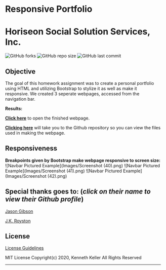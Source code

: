 # Responsive Portfolio

# Horiseon Social Solution Services, Inc.
![GitHub forks](https://img.shields.io/github/forks/kenkanifffromct/Responsive-Portfolio?style=social)
![GitHub repo size](https://img.shields.io/github/repo-size/kenkanifffromct/Responsive-Portfolio)
![GitHub last commit](https://img.shields.io/github/last-commit/kenkanifffromct/Responsive-Portfolio)

## Objective

The goal of this homework assignment was to create a personal portfolio using HTML and utilizing Bootstrap to stylize it as well as make it responsive. We created 3 seperate webpages, accessed from the navigation bar. 



 **Results:**

[**Click here**](https://kenkanifffromct.github.io/Responsive-Portfolio/) to open the finished webpage.

[**Clicking here**](https://github.com/kenkanifffromct/Responsive-Portfolio) will take you to the Github repository so you can view the files used in making the webpage.




## Responsiveness

**Breakpoints given by Bootstrap make webpage responsive to screen size:**
![Navbar Pictured Example](Images/Screenshot (40).png)
![Navbar Pictured Example](Images/Screenshot (41).png)
![Navbar Pictured Example](Images/Screenshot (42).png)



## Special thanks goes to: (*click on their name to view their Github profile*)


[Jason Gibson](https://github.com/jgibsone4)

[J.K. Royston](https://github.com/jxhnkndl)


## License


[License Guidelines](/License.txt)

MIT License
Copyright(c) 2020, Kenneth Keller
All Rights Reserved

---
